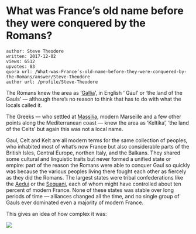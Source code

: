 # What was France’s old name before they were conquered by the Romans?

	author: Steve Theodore
	written: 2017-12-02
	views: 6512
	upvotes: 83
	quora url: /What-was-France’s-old-name-before-they-were-conquered-by-the-Romans/answer/Steve-Theodore
	author url: /profile/Steve-Theodore


The Romans knew the area as ‘[Gallia](https://www.ancient.eu/gaul/)’, in English ‘ Gaul’ or ‘the land of the Gauls’ — although there’s no reason to think that has to do with what the locals called it.

The Greeks — who settled at [Massilia](https://www.ancient.eu/massilia/), modern Marseille and a few other points along the Mediterranean coast — knew the area as ‘Keltika’, ‘the land of the Celts’ but again this was not a local name.

Gaul, Celt and Kelt are all modern terms for the same collection of peoples, who inhabited most of what’s now France but also considerable parts of the British Isles, Central Europe, northen Italy, and the Balkans. They shared some cultural and linguistic traits but never formed a unified state or empire: part of the reason the Romans were able to conquer Gaul so quickly was because the various peoples living there fought each other as fiercely as they did the Romans. The largest states were tribal confederations like the [Aedui](https://en.wikipedia.org/wiki/Aedui) or the [Sequani](https://en.wikipedia.org/wiki/Sequani), each of whom might have controlled about ten percent of modern France. None of these states was stable over long periods of time — alliances changed all the time, and no single group of Gauls ever dominated even a majority of modern France.

This gives an idea of how complex it was:

![](https://qph.fs.quoracdn.net/main-qimg-ef3f60d3517e2b6ccc79004e011b1d58)

